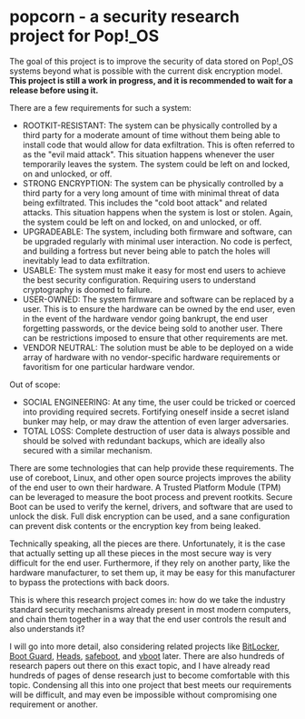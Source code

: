 # popcorn - a security research project for Pop!\_OS

The goal of this project is to improve the security of data stored on Pop!\_OS
systems beyond what is possible with the current disk encryption model. **This
project is still a work in progress, and it is recommended to wait for
a release before using it.**

There are a few requirements for such a system:

- ROOTKIT-RESISTANT: The system can be physically controlled by a third party
  for a moderate amount of time without them being able to install code that
  would allow for data exfiltration. This is often referred to as the
  "evil maid attack". This situation happens whenever the user temporarily
  leaves the system. The system could be left on and locked, on and unlocked,
  or off.
- STRONG ENCRYPTION: The system can be physically controlled by a third party
  for a very long amount of time with minimal threat of data being exfiltrated.
  This includes the "cold boot attack" and related attacks. This situation
  happens when the system is lost or stolen. Again, the system could be left on
  and locked, on and unlocked, or off.
- UPGRADEABLE: The system, including both firmware and software, can be
  upgraded regularly with minimal user interaction. No code is perfect, and
  building a fortress but never being able to patch the holes will inevitably
  lead to data exfiltration.
- USABLE: The system must make it easy for most end users to achieve the best
  security configuration. Requiring users to understand cryptography is doomed
  to failure.
- USER-OWNED: The system firmware and software can be replaced by a user. This
  is to ensure the hardware can be owned by the end user, even in the event of
  the hardware vendor going bankrupt, the end user forgetting passwords, or the
  device being sold to another user. There can be restrictions imposed to
  ensure that other requirements are met.
- VENDOR NEUTRAL: The solution must be able to be deployed on a wide array of
  hardware with no vendor-specific hardware requirements or favoritism for one
  particular hardware vendor.

Out of scope:

- SOCIAL ENGINEERING: At any time, the user could be tricked or coerced into
  providing required secrets. Fortifying oneself inside a secret island bunker
  may help, or may draw the attention of even larger adversaries.
- TOTAL LOSS: Complete destruction of user data is always possible and should
  be solved with redundant backups, which are ideally also secured with a
  similar mechanism.

There are some technologies that can help provide these requirements. The use
of coreboot, Linux, and other open source projects improves the ability of the
end user to own their hardware. A Trusted Platform Module (TPM) can be
leveraged to measure the boot process and prevent rootkits. Secure Boot can be
used to verify the kernel, drivers, and software that are used to unlock the
disk. Full disk encryption can be used, and a sane configuration can prevent
disk contents or the encryption key from being leaked.

Technically speaking, all the pieces are there. Unfortunately, it is the case
that actually setting up all these pieces in the most secure way is very
difficult for the end user. Furthermore, if they rely on another party, like
the hardware manufacturer, to set them up, it may be easy for this manufacturer
to bypass the protections with back doors.

This is where this research project comes in: how do we take the industry
standard security mechanisms already present in most modern computers, and
chain them together in a way that the end user controls the result and also
understands it?

I will go into more detail, also considering related projects like
[BitLocker](https://docs.microsoft.com/en-us/windows/security/information-protection/bitlocker/bitlocker-overview),
[Boot Guard](https://edk2-docs.gitbook.io/understanding-the-uefi-secure-boot-chain/secure_boot_chain_in_uefi/intel_boot_guard),
[Heads](https://osresearch.net/), [safeboot](https://safeboot.dev/), and
[vboot](https://doc.coreboot.org/security/vboot/index.html) later. There are
also hundreds of research papers out there on this exact topic, and I have
already read hundreds of pages of dense research just to become comfortable
with this topic. Condensing all this into one project that best meets our
requirements will be difficult, and may even be impossible without compromising
one requirement or another.
